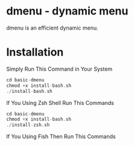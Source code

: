 dmenu - dynamic menu
====================
dmenu is an efficient dynamic menu.

Installation
============
Simply Run This Command in Your System
```c
cd basic-dmenu
chmod +x install-bash.sh
./install-bash.sh
```
If You Using Zsh Shell Run This Commands
 ```c
 cd basic-dmenu
 chmod +x install-bash.sh
./install-zsh.sh
 ```
 If You Using Fish Then Run This Commands

